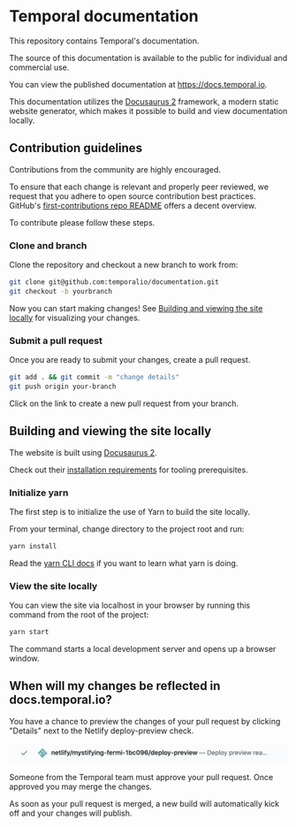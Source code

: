 # Temporal documentation

This repository contains Temporal's documentation.

The source of this documentation is available to the public for individual and commercial use.

You can view the published documentation at https://docs.temporal.io.

This documentation utilizes the [Docusaurus 2](https://v2.docusaurus.io/) framework, a modern static website generator, which makes it possible to build and view documentation locally.

## Contribution guidelines

Contributions from the community are highly encouraged.

To ensure that each change is relevant and properly peer reviewed, we request that you adhere to open source contribution best practices. GitHub's [first-contributions repo README](https://github.com/firstcontributions/first-contributions) offers a decent overview.

To contribute please follow these steps.

### Clone and branch

Clone the repository and checkout a new branch to work from:

```bash
git clone git@github.com:temporalio/documentation.git
git checkout -b yourbranch
```

Now you can start making changes! See [Building and viewing the site locally](#building-and-viewing-the-site-locally) for visualizing your changes.

### Submit a pull request

Once you are ready to submit your changes, create a pull request.

```bash
git add . && git commit -m "change details"
git push origin your-branch
```

Click on the link to create a new pull request from your branch.

## Building and viewing the site locally

The website is built using [Docusaurus 2](https://v2.docusaurus.io/).

Check out their [installation requirements](https://v2.docusaurus.io/docs/installation/#requirements) for tooling prerequisites.

### Initialize yarn

The first step is to initialize the use of Yarn to build the site locally.

From your terminal, change directory to the project root and run:

```bash
yarn install
```

Read the [yarn CLI docs](https://classic.yarnpkg.com/en/docs/cli/) if you want to learn what yarn is doing.

### View the site locally

You can view the site via localhost in your browser by running this command from the root of the project:

```bash
yarn start
```

The command starts a local development server and opens up a browser window.

## When will my changes be reflected in docs.temporal.io?

You have a chance to preview the changes of your pull request by clicking "Details" next to the Netlify deploy-preview check.

![Netlify build preview](static/img/readme/netlifypreview.png)

Someone from the Temporal team must approve your pull request. Once approved you may merge the changes.

As soon as your pull request is merged, a new build will automatically kick off and your changes will publish.
